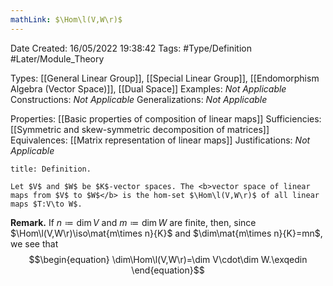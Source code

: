 ```yaml
---
mathLink: $\Hom\l(V,W\r)$
---
```


<div class="topSpace"></div>

Date Created: 16/05/2022 19:38:42
Tags: #Type/Definition #Later/Module_Theory

Types: [[General Linear Group]], [[Special Linear Group]], [[Endomorphism Algebra (Vector Space)]], [[Dual Space]]
Examples: <i>Not Applicable</i>
Constructions: <i>Not Applicable</i>
Generalizations: <i>Not Applicable</i>

Properties: [[Basic properties of composition of linear maps]]
Sufficiencies: [[Symmetric and skew-symmetric decomposition of matrices]]
Equivalences: [[Matrix representation of linear maps]]
Justifications: <i>Not Applicable</i>

``` ad-Definition
title: Definition.

Let $V$ and $W$ be $K$-vector spaces. The <b>vector space of linear maps from $V$ to $W$</b> is the hom-set $\Hom\l(V,W\r)$ of all linear maps $T:V\to W$.

```

<b>Remark.</b> If $n\coloneqq\dim V$ and $m\coloneqq\dim W$ are finite, then, since $\Hom\l(V,W\r)\iso\mat{m\times n}{K}$ and $\dim\mat{m\times n}{K}=mn$, we see that
$$\begin{equation}
    \dim\Hom\l(V,W\r)=\dim V\cdot\dim W.\exqedin
\end{equation}$$
